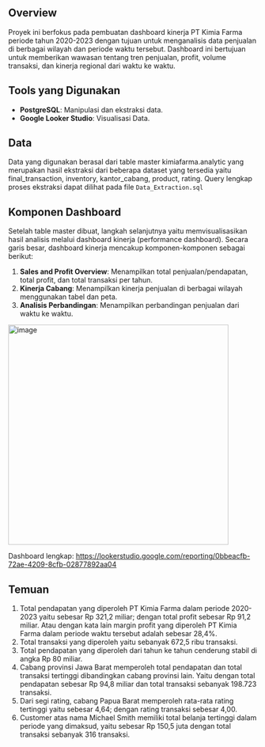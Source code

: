 ## Overview
Proyek ini berfokus pada pembuatan dashboard kinerja PT Kimia Farma periode tahun 2020-2023 dengan tujuan untuk menganalisis data penjualan di berbagai wilayah dan periode waktu tersebut. Dashboard ini bertujuan untuk memberikan wawasan tentang tren penjualan, profit, volume transaksi, dan kinerja regional dari waktu ke waktu.

## Tools yang Digunakan
- **PostgreSQL**: Manipulasi dan ekstraksi data.
- **Google Looker Studio**: Visualisasi Data.

## Data
Data yang digunakan berasal dari table master kimiafarma.analytic yang merupakan hasil ekstraksi dari beberapa dataset yang tersedia yaitu final_transaction, inventory, kantor_cabang, product, rating. Query lengkap proses ekstraksi dapat dilihat pada file `Data_Extraction.sql`

## Komponen Dashboard
Setelah table master dibuat, langkah selanjutnya yaitu memvisualisasikan hasil analisis melalui dashboard kinerja (performance dashboard). 
Secara garis besar, dashboard kinerja mencakup komponen-komponen sebagai berikut:
1. **Sales and Profit Overview**: Menampilkan total penjualan/pendapatan, total profit, dan total transaksi per tahun.
2. **Kinerja Cabang**: Menampilkan kinerja penjualan di berbagai wilayah menggunakan tabel dan peta.
3. **Analisis Perbandingan**: Menampilkan perbandingan penjualan dari waktu ke waktu.

<img width="445" alt="image" src="https://github.com/ramlanapriyansyah/kimiafarma_performance_analysis/assets/135192484/04d73fec-647b-4ae8-a6c1-deef6994551e">


Dashboard lengkap: https://lookerstudio.google.com/reporting/0bbeacfb-72ae-4209-8cfb-02877892aa04

## Temuan
1. Total pendapatan yang diperoleh PT Kimia Farma dalam periode 2020-2023 yaitu sebesar Rp 321,2 miliar; dengan total profit sebesar Rp 91,2 miliar. Atau dengan kata lain margin profit yang diperoleh PT Kimia Farma dalam periode waktu tersebut adalah sebesar 28,4%.
2. Total transaksi yang diperoleh yaitu sebanyak 672,5 ribu transaksi.
3. Total pendapatan yang diperoleh dari tahun ke tahun cenderung stabil di angka Rp 80 miliar.
4. Cabang provinsi Jawa Barat memperoleh total pendapatan dan total transaksi tertinggi dibandingkan cabang provinsi lain. Yaitu dengan total pendapatan sebesar Rp 94,8 miliar dan total transaksi sebanyak 198.723 transaksi. 
5. Dari segi rating, cabang Papua Barat memperoleh rata-rata rating tertinggi yaitu sebesar 4,64; dengan rating transaksi sebesar 4,00.
6. Customer atas nama Michael Smith memiliki total belanja tertinggi dalam periode yang dimaksud, yaitu sebesar Rp 150,5 juta dengan total transaksi sebanyak 316 transaksi.
